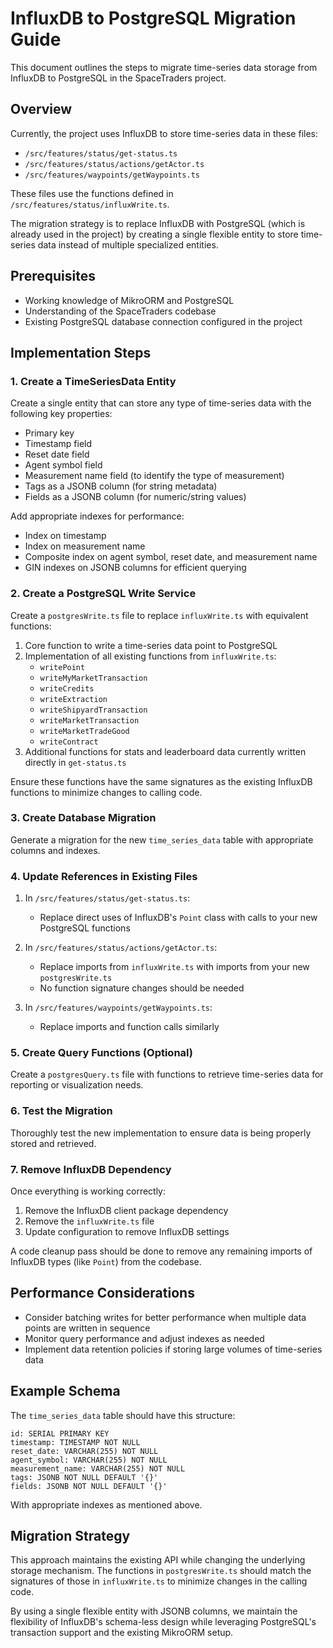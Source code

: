 # InfluxDB to PostgreSQL Migration Guide

This document outlines the steps to migrate time-series data storage from InfluxDB to PostgreSQL in the SpaceTraders project.

## Overview

Currently, the project uses InfluxDB to store time-series data in these files:
- `/src/features/status/get-status.ts`
- `/src/features/status/actions/getActor.ts`
- `/src/features/waypoints/getWaypoints.ts`

These files use the functions defined in `/src/features/status/influxWrite.ts`.

The migration strategy is to replace InfluxDB with PostgreSQL (which is already used in the project) by creating a single flexible entity to store time-series data instead of multiple specialized entities.

## Prerequisites

- Working knowledge of MikroORM and PostgreSQL
- Understanding of the SpaceTraders codebase
- Existing PostgreSQL database connection configured in the project

## Implementation Steps

### 1. Create a TimeSeriesData Entity

Create a single entity that can store any type of time-series data with the following key properties:
- Primary key
- Timestamp field
- Reset date field
- Agent symbol field
- Measurement name field (to identify the type of measurement)
- Tags as a JSONB column (for string metadata)
- Fields as a JSONB column (for numeric/string values)

Add appropriate indexes for performance:
- Index on timestamp
- Index on measurement name
- Composite index on agent symbol, reset date, and measurement name
- GIN indexes on JSONB columns for efficient querying

### 2. Create a PostgreSQL Write Service

Create a `postgresWrite.ts` file to replace `influxWrite.ts` with equivalent functions:

1. Core function to write a time-series data point to PostgreSQL
2. Implementation of all existing functions from `influxWrite.ts`:
   - `writePoint`
   - `writeMyMarketTransaction`
   - `writeCredits`
   - `writeExtraction`
   - `writeShipyardTransaction`
   - `writeMarketTransaction`
   - `writeMarketTradeGood`
   - `writeContract`
3. Additional functions for stats and leaderboard data currently written directly in `get-status.ts`

Ensure these functions have the same signatures as the existing InfluxDB functions to minimize changes to calling code.

### 3. Create Database Migration

Generate a migration for the new `time_series_data` table with appropriate columns and indexes.

### 4. Update References in Existing Files

1. In `/src/features/status/get-status.ts`:
   - Replace direct uses of InfluxDB's `Point` class with calls to your new PostgreSQL functions

2. In `/src/features/status/actions/getActor.ts`:
   - Replace imports from `influxWrite.ts` with imports from your new `postgresWrite.ts`
   - No function signature changes should be needed

3. In `/src/features/waypoints/getWaypoints.ts`:
   - Replace imports and function calls similarly

### 5. Create Query Functions (Optional)

Create a `postgresQuery.ts` file with functions to retrieve time-series data for reporting or visualization needs.

### 6. Test the Migration

Thoroughly test the new implementation to ensure data is being properly stored and retrieved.

### 7. Remove InfluxDB Dependency

Once everything is working correctly:
1. Remove the InfluxDB client package dependency
2. Remove the `influxWrite.ts` file
3. Update configuration to remove InfluxDB settings

A code cleanup pass should be done to remove any remaining imports of InfluxDB types (like `Point`) from the codebase.

## Performance Considerations

- Consider batching writes for better performance when multiple data points are written in sequence
- Monitor query performance and adjust indexes as needed
- Implement data retention policies if storing large volumes of time-series data

## Example Schema

The `time_series_data` table should have this structure:
```
id: SERIAL PRIMARY KEY
timestamp: TIMESTAMP NOT NULL
reset_date: VARCHAR(255) NOT NULL
agent_symbol: VARCHAR(255) NOT NULL
measurement_name: VARCHAR(255) NOT NULL
tags: JSONB NOT NULL DEFAULT '{}'
fields: JSONB NOT NULL DEFAULT '{}'
```

With appropriate indexes as mentioned above.

## Migration Strategy

This approach maintains the existing API while changing the underlying storage mechanism. The functions in `postgresWrite.ts` should match the signatures of those in `influxWrite.ts` to minimize changes in the calling code.

By using a single flexible entity with JSONB columns, we maintain the flexibility of InfluxDB's schema-less design while leveraging PostgreSQL's transaction support and the existing MikroORM setup.
